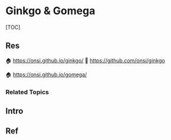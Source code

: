 # Ginkgo & Gomega

[TOC]



## Res
🏠 https://onsi.github.io/ginkgo/
🚧 https://github.com/onsi/ginkgo

🏠 https://onsi.github.io/gomega/


### Related Topics



## Intro



## Ref
